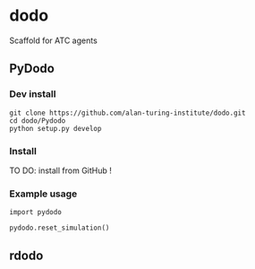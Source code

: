 # dodo

Scaffold for ATC agents

## PyDodo

### Dev install

```{bash}
git clone https://github.com/alan-turing-institute/dodo.git
cd dodo/Pydodo
python setup.py develop
```

### Install

TO DO: install from GitHub  !

### Example usage

```{python}
import pydodo

pydodo.reset_simulation()
```

## rdodo
